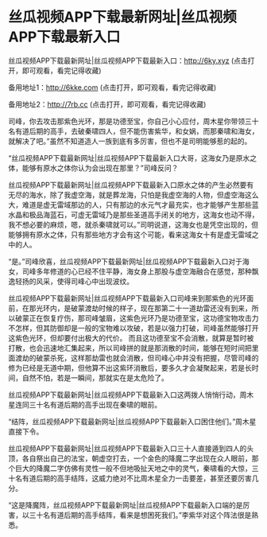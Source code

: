 # 丝瓜视频APP下载最新网址|丝瓜视频APP下载最新入口



丝瓜视频APP下载最新网址|丝瓜视频APP下载最新入口：http://6ky.xyz (点击打开，即可观看，看完记得收藏)

备用地址1：http://6kke.com (点击打开，即可观看，看完记得收藏)

备用地址2：http://7rb.cc (点击打开，即可观看，看完记得收藏)

司峰，你去攻击那紫色光环，那是功德至宝，你自己小心应付，周木星你带领三十名有道后期的高手，去破秦啸四人，但不能伤害紫华，和女娲，而那秦啸和海女，就解决了吧。”虽然不知道造人一族到底有多厉害，但也不是司明能够惹的起的。

“丝瓜视频APP下载最新网址|丝瓜视频APP下载最新入口大哥，这海女乃是原水之体，能够有原水之体你认为会出现在那里？”司峰反问？

丝瓜视频APP下载最新网址|丝瓜视频APP下载最新入口原水之体的产生必然要有无尽的海水，除了我虚空海，就是葬龙海，只怕是我虚空海的人物，但虚空海这么大，难道是虚无雷域那边的人，只有那边的水元气才最充实，也才能够产生那些蓝水晶和极品海蓝石，可虚无雷域乃是那些圣道高手闭关的地方，这海女也动不得，我不想必要的麻烦，嗯，就杀秦啸就可以。”司明说道，这海女也是凭空出现的，但能够拥有原水之体，只有那些地方才会有这个可能，看来这海女十有是虚无雷域之中的人。

“是。”司峰欣喜，丝瓜视频APP下载最新网址|丝瓜视频APP下载最新入口对于海女，司峰多年修道的心已经不住平静，海女身上那股与虚空海融合在感觉，那种飘逸轻扬的风采，使得司峰心中出现波纹。

丝瓜视频APP下载最新网址|丝瓜视频APP下载最新入口司峰来到那紫色的光环面前，在那光环内，是破蒙渡劫时候的样子，现在那第二十一道劫雷还没有到来，所以破蒙正在恢复疗伤，那司峰皱眉，这紫色光环乃是功德至宝，这功德宝物攻击力不怎样，但其防御却是一般的宝物难以攻破，若是以强力打破，司峰虽然能够打开这紫色光环，但却要付出极大的代价。
而且这功德至宝不会消散，就算是暂时被打散，也会迅速地汇集起来，所以司峰拼的就是那消散的时间，能够在短时间把里面渡劫的破蒙杀死，这样那劫雷也就会消散，但司峰心中并没有把握，尽管司峰的修为已经是无道中期，但他算不出这紫环消散后，要多久才会凝聚起来，若是长时间，自然不怕，若是一瞬间，那就实在是太危险了。

丝瓜视频APP下载最新网址|丝瓜视频APP下载最新入口这两拨人悄悄行动，周木星连同三十名有道后期的高手出现在秦啸的眼前。

“结阵，丝瓜视频APP下载最新网址|丝瓜视频APP下载最新入口困住他们。”周木星直接下令。

丝瓜视频APP下载最新网址|丝瓜视频APP下载最新入口三十人直接遁到四人的头顶，各自祭出自己的法宝，朝虚空打去，一个金色的降魔二字出现在众人眼前，那个巨大的降魔二字仿佛有灵性一般不但地吸扯天地之中的灵气，秦啸看的大惊，三十名有道后期的高手结阵，这威力绝对不比周木星全力一击要差，甚至还要厉害几分。

“这是降魔阵，丝瓜视频APP下载最新网址|丝瓜视频APP下载最新入口端的是厉害，以三十名有道后期的高手结阵，看来是想困死我们。”李紫华对这个阵法很是熟悉。

